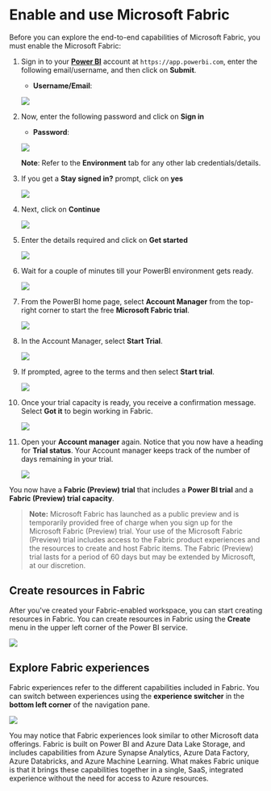 # Enable and use Microsoft Fabric

Before you can explore the end-to-end capabilities of Microsoft Fabric, you must enable the Microsoft Fabric:

1. Sign in to your **[Power BI](https://app.powerbi.com/)** account at `https://app.powerbi.com`, enter the following email/username, and then click on **Submit**.  

   * **Username/Email**:  <inject key="AzureAdUserEmail"></inject>

   ![](images/pbi-home-page.png)

2. Now, enter the following password and click on **Sign in**

   * **Password**:  <inject key="AzureAdUserPassword"></inject>
   
   ![](images/pbi-password.png)

   **Note**: Refer to the **Environment** tab for any other lab credentials/details.

3. If you get a **Stay signed in?** prompt, click on **yes**

   ![](images/pbi-prompt.png)

4. Next, click on **Continue**

   ![](images/pbi-continue.png)

5. Enter the details required and click on **Get started**

   ![](images/getstarted-pbi.png)

6. Wait for a couple of minutes till your PowerBI environment gets ready.

    ![](images/prepare-pbi.png)

7. From the PowerBI home page, select **Account Manager** from the top-right corner to start the free **Microsoft Fabric trial**.
    
    ![](images/pbi-accountmanager.png)
  
8. In the Account Manager, select **Start Trial**.

   ![](images/fabric-start-trial.png)
   
9. If prompted, agree to the terms and then select **Start trial**. 

   ![](images/start-trial-click.png)
   
10. Once your trial capacity is ready, you receive a confirmation message. Select **Got it** to begin working in Fabric.

    ![](images/gotit.png)
   
11. Open your **Account manager** again. Notice that you now have a heading for **Trial status**. Your Account manager keeps track of the number of days remaining in your trial.

    ![](images/trial-status.png)

   You now have a **Fabric (Preview) trial** that includes a **Power BI trial** and a **Fabric (Preview) trial capacity**.
   
   >**Note:** Microsoft Fabric has launched as a public preview and is temporarily provided free of charge when you sign up for the Microsoft Fabric (Preview) trial. Your use of the Microsoft Fabric (Preview) trial includes access to the Fabric product experiences and the resources to create and host Fabric items. The Fabric (Preview) trial lasts for a period of 60 days but may be extended by Microsoft, at our discretion.
   
## Create resources in Fabric
After you've created your Fabric-enabled workspace, you can start creating resources in Fabric. You can create resources in Fabric using the **Create** menu in the upper left corner of the Power BI service.

![](images/fabric-create.png)

## Explore Fabric experiences

Fabric experiences refer to the different capabilities included in Fabric. You can switch between experiences using the **experience switcher** in the **bottom left corner** of the navigation pane.

![](images/check-fabric-access.png)

You may notice that Fabric experiences look similar to other Microsoft data offerings. Fabric is built on Power BI and Azure Data Lake Storage, and includes capabilities from Azure Synapse Analytics, Azure Data Factory, Azure Databricks, and Azure Machine Learning. What makes Fabric unique is that it brings these capabilities together in a single, SaaS, integrated experience without the need for access to Azure resources.
